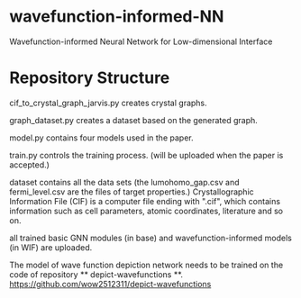 # **wavefunction-informed-NN**
 Wavefunction-informed Neural Network for Low-dimensional Interface

# **Repository Structure**
 cif_to_crystal_graph_jarvis.py creates crystal graphs.

 graph_dataset.py creates a dataset based on the generated graph.

 model.py contains four models used in the paper.

 train.py controls the training process. (will be uploaded when the paper is accepted.)

 dataset contains all the data sets (the lumohomo_gap.csv and fermi_level.csv are the files of target properties.) Crystallographic Information File (CIF) is a computer file ending with ".cif", which contains information such as cell parameters, atomic coordinates, literature and so on.

 all trained basic GNN modules (in base) and wavefunction-informed models (in WIF) are uploaded.

 The model of wave function depiction network needs to be trained on the code of repository ** depict-wavefunctions **. https://github.com/wow2512311/depict-wavefunctions
